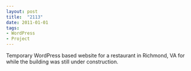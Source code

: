 ```yaml
---
layout: post
title:  "2113"
date: 2011-01-01
tags:
- WordPress
- Project
---
```


Temporary WordPress based website for a restaurant in Richmond, VA for while the building was still under construction.
